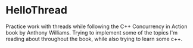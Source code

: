# HelloThread
Practice work with threads while following the C++ Concurrency in Action book by Anthony Williams. Trying to implement some of the topics
I'm reading about throughout the book, while also trying to learn some c++.
